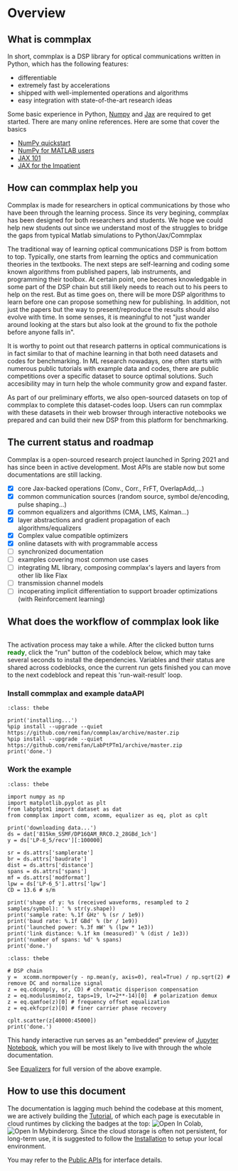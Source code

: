 # Overview

## What is commplax
In short, commplax is a DSP library for optical communications written in Python, which has the following features:
- differentiable
- extremely fast by accelerations
- shipped with well-implemented operations and algorithms
- easy integration with state-of-the-art research ideas

Some basic experience in Python, [Numpy](https://numpy.org/) and [Jax](https://github.com/google/jax) are required to get started. There are many online references. Here are some that cover the basics

- [NumPy quickstart](https://numpy.org/doc/stable/user/quickstart.html)
- [NumPy for MATLAB users](https://numpy.org/doc/stable/user/numpy-for-matlab-users.html)
- [JAX 101](https://jax.readthedocs.io/en/latest/jax-101/index.html)
- [JAX for the Impatient](https://flax.readthedocs.io/en/latest/notebooks/jax_for_the_impatient.html)

## How can commplax help you
Commplax is made for researchers in optical communications by those who have been through the learning process. Since its very begining, commplax has been designed for both researchers and students. We hope we could help new students out since we understand most of the struggles to bridge the gaps from typical Matlab simulations to Python/Jax/Commplax

The traditional way of learning optical communications DSP is from bottom to top. Typically, one starts from learning the optics and communication theories in the textbooks. The next steps are self-learning and coding some known algorithms from published papers, lab instruments, and programming their toolbox. At certain point, one becomes knowledgable in some part of the DSP chain but still likely needs to reach out to his peers to help on the rest. But as time goes on, there will be more DSP algorithms to learn before one can propose something new for publishing. In addition, not just the papers but the way to present/reproduce the results should also evolve with time. In some senses, it is meaningful to not "just wander around looking at the stars but also look at the ground to fix the pothole before anyone falls in".

It is worthy to point out that research patterns in optical communications is in fact similar to that of machine learning in that both need datasets and codes for benchmarking. In ML research nowadays, one often starts with numerous public tutorials with example data and codes, there are public competitions over a specific dataset to source optimal solutions. Such accesibility may in turn help the whole community grow and expand faster.

As part of our preliminary efforts, we also open-sourced datasets on top of commplax to complete this dataset-codes loop. Users can run commplax with these datasets in their web browser through interactive notebooks we prepared and can build their new DSP from this platform for benchmarking.

## The current status and roadmap
Commplax is a open-sourced research project launched in Spring 2021 and has since been in active development. Most APIs are stable now but some documentations are still lacking.

- [x] core Jax-backed operations (Conv., Corr., FrFT, OverlapAdd,...)
- [x] common communication sources (random source, symbol de/encoding, pulse shaping...)
- [x] common equalizers and algorithms (CMA, LMS, Kalman...)
- [x] layer abstractions and gradient propagation of each algorithms/equalizers
- [x] Complex value compatible optimizers
- [x] online datasets with with programmable access
- [ ] synchronized documentation
- [ ] examples covering most common use cases
- [ ] integrating ML library, composing commplax's layers and layers from other lib like Flax
- [ ] transmission channel models
- [ ] incoperating implicit differentiation to support broader optimizations (with Reinforcement learning)

## What does the workflow of commplax look like
```{thebe-button} Click Here First to Activate Interaction!
```
The activation process may take a while. After the clicked button turns <span style="color:green">**ready**</span>, click the "run" button of the codeblock below, which may take several seconds to install the dependencies. Variables and their status are shared across codeblocks, once the current run gets finished you can move to the next codeblock and repeat this 'run-wait-result' loop. 

### Install commplax and example dataAPI


```{code-block}
:class: thebe

print('installing...')
%pip install --upgrade --quiet https://github.com/remifan/commplax/archive/master.zip
%pip install --upgrade --quiet https://github.com/remifan/LabPtPTm1/archive/master.zip
print('done.')
```

### Work the example
```{code-block}
:class: thebe

import numpy as np
import matplotlib.pyplot as plt
from labptptm1 import dataset as dat
from commplax import comm, xcomm, equalizer as eq, plot as cplt

print('downloading data...')
ds = dat['815km_SSMF/DP16QAM_RRC0.2_28GBd_1ch']
y = ds['LP-6_5/recv'][:100000]

sr = ds.attrs['samplerate']
br = ds.attrs['baudrate']
dist = ds.attrs['distance']
spans = ds.attrs['spans']
mf = ds.attrs['modformat']
lpw = ds['LP-6_5'].attrs['lpw']
CD = 13.6 # s/m
         
print('shape of y: %s (received waveforms, resampled to 2 samples/symbol): ' % str(y.shape))
print('sample rate: %.1f GHz' % (sr / 1e9))
print('baud rate: %.1f GBd' % (br / 1e9))
print('launched power: %.3f mW' % (lpw * 1e3))
print('link distance: %.1f km (measured)' % (dist / 1e3))
print('number of spans: %d' % spans)
print('done.')
```

```{code-block}
:class: thebe

# DSP chain
y =  xcomm.normpower(y - np.mean(y, axis=0), real=True) / np.sqrt(2) # remove DC and normalize signal
z = eq.cdcomp(y, sr, CD) # chromatic disperison compensation
z = eq.modulusmimo(z, taps=19, lr=2**-14)[0]  # polarization demux
z = eq.qamfoe(z)[0] # frequency offset equalization
z = eq.ekfcpr(z)[0] # finer carrier phase recovery

cplt.scatter(z[40000:45000])
print('done.')
```

This handy interactive run serves as an "embedded" preview of [Jupyter Notebook](https://jupyter.org/), which you will be most likely to live with through the whole documentation.

See [Equalizers](https://commplax.readthedocs.io/en/latest/tutorial/equalizers.html) for full version of the above example.


## How to use this document
The documentation is lagging much behind the codebase at this moment, we are actively building the [Tutorial](https://commplax.readthedocs.io/en/latest/tutorial/index.html), of which each page is executable in cloud runtimes by clicking the badges at the top: ![Open In Colab](https://colab.research.google.com/assets/colab-badge.svg), ![Open In Mybinderorg](https://mybinder.org/badge_logo.svg). Since the cloud storage is often not persistent, for long-term use, it is suggested to follow the [Installation](https://commplax.readthedocs.io/en/latest/installation.html) to setup your local environment.

You may refer to the [Public APIs](https://commplax.readthedocs.io/en/latest/commplax.html) for interface details.